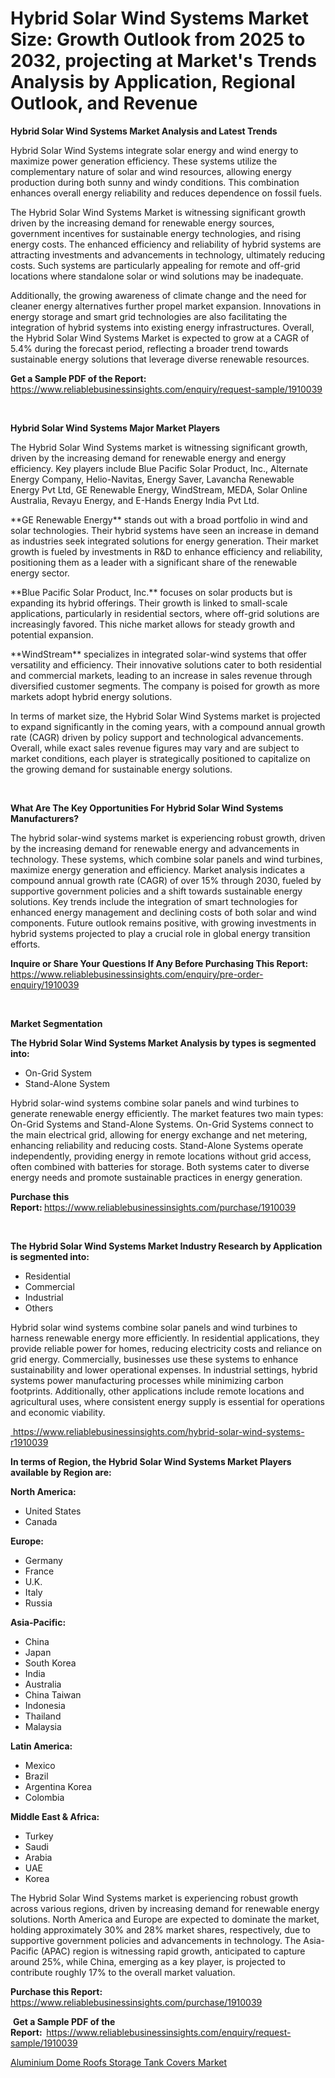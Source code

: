 <p><h1>Hybrid Solar Wind Systems Market Size: Growth Outlook from 2025 to 2032, projecting at Market's Trends Analysis by Application, Regional Outlook, and Revenue</h1></p><p><strong>Hybrid Solar Wind Systems Market Analysis and Latest Trends</strong></p>
<p><p>Hybrid Solar Wind Systems integrate solar energy and wind energy to maximize power generation efficiency. These systems utilize the complementary nature of solar and wind resources, allowing energy production during both sunny and windy conditions. This combination enhances overall energy reliability and reduces dependence on fossil fuels.</p><p>The Hybrid Solar Wind Systems Market is witnessing significant growth driven by the increasing demand for renewable energy sources, government incentives for sustainable energy technologies, and rising energy costs. The enhanced efficiency and reliability of hybrid systems are attracting investments and advancements in technology, ultimately reducing costs. Such systems are particularly appealing for remote and off-grid locations where standalone solar or wind solutions may be inadequate.</p><p>Additionally, the growing awareness of climate change and the need for cleaner energy alternatives further propel market expansion. Innovations in energy storage and smart grid technologies are also facilitating the integration of hybrid systems into existing energy infrastructures. Overall, the Hybrid Solar Wind Systems Market is expected to grow at a CAGR of 5.4% during the forecast period, reflecting a broader trend towards sustainable energy solutions that leverage diverse renewable resources.</p></p>
<p><strong>Get a Sample PDF of the Report:&nbsp;</strong> <a href="https://www.reliablebusinessinsights.com/enquiry/request-sample/1910039?utm_campaign=2234&utm_medium=2&utm_source=Github&utm_content=ia&utm_term=20022025&utm_id=hybrid-solar-wind-systems">https://www.reliablebusinessinsights.com/enquiry/request-sample/1910039</a></p>
<p>&nbsp;</p>
<p><strong>Hybrid Solar Wind Systems Major Market Players</strong></p>
<p><p>The Hybrid Solar Wind Systems market is witnessing significant growth, driven by the increasing demand for renewable energy and energy efficiency. Key players include Blue Pacific Solar Product, Inc., Alternate Energy Company, Helio-Navitas, Energy Saver, Lavancha Renewable Energy Pvt Ltd, GE Renewable Energy, WindStream, MEDA, Solar Online Australia, Revayu Energy, and E-Hands Energy India Pvt Ltd.</p><p>**GE Renewable Energy** stands out with a broad portfolio in wind and solar technologies. Their hybrid systems have seen an increase in demand as industries seek integrated solutions for energy generation. Their market growth is fueled by investments in R&D to enhance efficiency and reliability, positioning them as a leader with a significant share of the renewable energy sector.</p><p>**Blue Pacific Solar Product, Inc.** focuses on solar products but is expanding its hybrid offerings. Their growth is linked to small-scale applications, particularly in residential sectors, where off-grid solutions are increasingly favored. This niche market allows for steady growth and potential expansion.</p><p>**WindStream** specializes in integrated solar-wind systems that offer versatility and efficiency. Their innovative solutions cater to both residential and commercial markets, leading to an increase in sales revenue through diversified customer segments. The company is poised for growth as more markets adopt hybrid energy solutions.</p><p>In terms of market size, the Hybrid Solar Wind Systems market is projected to expand significantly in the coming years, with a compound annual growth rate (CAGR) driven by policy support and technological advancements. Overall, while exact sales revenue figures may vary and are subject to market conditions, each player is strategically positioned to capitalize on the growing demand for sustainable energy solutions.</p></p>
<p>&nbsp;</p>
<p><strong>What Are The Key Opportunities For Hybrid Solar Wind Systems Manufacturers?</strong></p>
<p><p>The hybrid solar-wind systems market is experiencing robust growth, driven by the increasing demand for renewable energy and advancements in technology. These systems, which combine solar panels and wind turbines, maximize energy generation and efficiency. Market analysis indicates a compound annual growth rate (CAGR) of over 15% through 2030, fueled by supportive government policies and a shift towards sustainable energy solutions. Key trends include the integration of smart technologies for enhanced energy management and declining costs of both solar and wind components. Future outlook remains positive, with growing investments in hybrid systems projected to play a crucial role in global energy transition efforts.</p></p>
<p><strong>Inquire or Share Your Questions If Any Before Purchasing This Report:</strong> <a href="https://www.reliablebusinessinsights.com/enquiry/pre-order-enquiry/1910039?utm_campaign=2234&utm_medium=2&utm_source=Github&utm_content=ia&utm_term=20022025&utm_id=hybrid-solar-wind-systems">https://www.reliablebusinessinsights.com/enquiry/pre-order-enquiry/1910039</a></p>
<p>&nbsp;</p>
<p><strong>Market Segmentation</strong></p>
<p><strong>The Hybrid Solar Wind Systems Market Analysis by types is segmented into:</strong></p>
<p><ul><li>On-Grid System</li><li>Stand-Alone System</li></ul></p>
<p><p>Hybrid solar-wind systems combine solar panels and wind turbines to generate renewable energy efficiently. The market features two main types: On-Grid Systems and Stand-Alone Systems. On-Grid Systems connect to the main electrical grid, allowing for energy exchange and net metering, enhancing reliability and reducing costs. Stand-Alone Systems operate independently, providing energy in remote locations without grid access, often combined with batteries for storage. Both systems cater to diverse energy needs and promote sustainable practices in energy generation.</p></p>
<p><strong>Purchase this Report:&nbsp;</strong><a href="https://www.reliablebusinessinsights.com/purchase/1910039?utm_campaign=2234&utm_medium=2&utm_source=Github&utm_content=ia&utm_term=20022025&utm_id=hybrid-solar-wind-systems">https://www.reliablebusinessinsights.com/purchase/1910039</a></p>
<p>&nbsp;</p>
<p><strong>The Hybrid Solar Wind Systems Market Industry Research by Application is segmented into:</strong></p>
<p><ul><li>Residential</li><li>Commercial</li><li>Industrial</li><li>Others</li></ul></p>
<p><p>Hybrid solar wind systems combine solar panels and wind turbines to harness renewable energy more efficiently. In residential applications, they provide reliable power for homes, reducing electricity costs and reliance on grid energy. Commercially, businesses use these systems to enhance sustainability and lower operational expenses. In industrial settings, hybrid systems power manufacturing processes while minimizing carbon footprints. Additionally, other applications include remote locations and agricultural uses, where consistent energy supply is essential for operations and economic viability.</p></p>
<p><a href="https://www.reliablebusinessinsights.com/hybrid-solar-wind-systems-r1910039?utm_campaign=2234&utm_medium=2&utm_source=Github&utm_content=ia&utm_term=20022025&utm_id=hybrid-solar-wind-systems">&nbsp;https://www.reliablebusinessinsights.com/hybrid-solar-wind-systems-r1910039</a></p>
<p><strong>In terms of Region, the Hybrid Solar Wind Systems Market Players available by Region are:</strong></p>
<p>
    <p> <strong> North America: </strong>
        <ul>
            <li>United States</li>
            <li>Canada</li>
        </ul>
        </p> 
    <p> <strong> Europe: </strong>
        <ul>
            <li>Germany</li>
            <li>France</li>
            <li>U.K.</li>
            <li>Italy</li>
            <li>Russia</li>
        </ul>
        </p> 
    <p> <strong> Asia-Pacific: </strong>
        <ul>
            <li>China</li>
            <li>Japan</li>
            <li>South Korea</li>
            <li>India</li>
            <li>Australia</li>
            <li>China Taiwan</li>
            <li>Indonesia</li>
            <li>Thailand</li>
            <li>Malaysia</li>
        </ul>
        </p> 
    <p> <strong> Latin America: </strong>
        <ul>
            <li>Mexico</li>
            <li>Brazil</li>
            <li>Argentina Korea</li>
            <li>Colombia</li>
        </ul>
        </p> 
    <p> <strong> Middle East & Africa: </strong>
        <ul>
            <li>Turkey</li>
            <li>Saudi</li>
            <li>Arabia</li>
            <li>UAE</li>
            <li>Korea</li>
        </ul>
    </p>
    </p>
<p><p>The Hybrid Solar Wind Systems market is experiencing robust growth across various regions, driven by increasing demand for renewable energy solutions. North America and Europe are expected to dominate the market, holding approximately 30% and 28% market shares, respectively, due to supportive government policies and advancements in technology. The Asia-Pacific (APAC) region is witnessing rapid growth, anticipated to capture around 25%, while China, emerging as a key player, is projected to contribute roughly 17% to the overall market valuation.</p></p>
<p><strong>Purchase this Report: </strong><a href="https://www.reliablebusinessinsights.com/purchase/1910039?utm_campaign=2234&utm_medium=2&utm_source=Github&utm_content=ia&utm_term=20022025&utm_id=hybrid-solar-wind-systems">https://www.reliablebusinessinsights.com/purchase/1910039</a></p>
<p>&nbsp;<strong>Get a Sample PDF of the Report:&nbsp;&nbsp;</strong><a href="https://www.reliablebusinessinsights.com/enquiry/request-sample/1910039?utm_campaign=2234&utm_medium=2&utm_source=Github&utm_content=ia&utm_term=20022025&utm_id=hybrid-solar-wind-systems">https://www.reliablebusinessinsights.com/enquiry/request-sample/1910039</a></p>
<p><strong></strong></p>
<p><p><a href="https://github.com/hillsmyung726/Market-Research-Report-List-1/blob/main/aluminium-dome-roofs-storage-tank-covers-market.md?utm_campaign=2234&utm_medium=2&utm_source=Github&utm_content=ia&utm_term=20022025&utm_id=hybrid-solar-wind-systems">Aluminium Dome Roofs Storage Tank Covers Market</a></p></p>